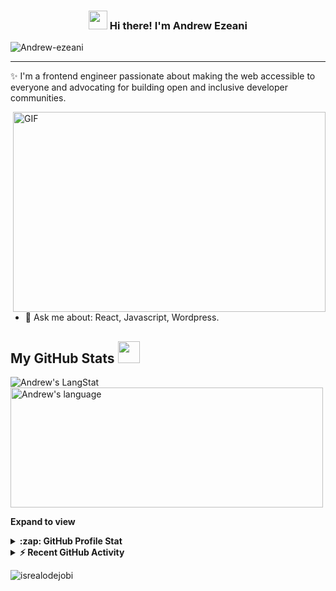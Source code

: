 <!-- Heading -->
<h3 align="center"><img src = "https://raw.githubusercontent.com/MartinHeinz/MartinHeinz/master/wave.gif" width = 30px> Hi there! I'm Andrew Ezeani</h3>

<!-- Profile Views -->

<p align="left"> <img src="https://komarev.com/ghpvc/?username=Andrew-ezeani&label=Profile%20views&color=0e75b6&style=flat" alt="Andrew-ezeani" />
</p>
<!-- 
<p align="center">
  <a href="https://www.giftegwuenu.dev">Website</a> •
  <a href="https://twitter.com/lauragift_">Twitter</a>
</p> -->

 <!-- About section -->

---
✨ I'm a frontend engineer passionate about making the web accessible to everyone and advocating for building open and inclusive developer communities. 

<!-- I love sharing my knowledge with others, and I do that through content creation on my Blog and YouTube channel. I'm a [GitHub Star](https://stars.github.com/profiles/lauragift21/), Media Developer Expert at Cloudinary, an Auth0 Ambassador, and Nuxt.js Ambassador. When I'm not coding, you can find me geeking about photography and exploring different ways of documenting stories using photography. -->


<!-- code gif-->
<img align="right" alt="GIF" src="./code.gif" width="500" height="320" />

- 💬 Ask me about: React, Javascript, Wordpress.

<!-- - 📫 How to reach me: [@lauragift_](https://twitter.com/lauragift_) -->

<!-- - ⚡ Fun fact: I enjoy Reading and I'm known as the Mistress of Nigerian Jollof. If you don't know what that is [check it out here](https://www.youtube.com/watch?v=kQs5lX91h98) -->

<!-- About section: END -->


<!-- Conecct section -->

<!-- <h2>Connect with me </h3>
    <p>
        <a href="https://linkedin.com/in/egwuenugift"><img src="https://img.shields.io/badge/-Gift%20Egwuenu%20-blue?style=plastic&amp;labelColor=blue&amp;logo=LinkedIn&amp;link=https://linkedin.com/in/egwuenugift" alt="LinkedIn Badge"></a> 
       <a href="https://twitter.com/@lauragift_
/"><img src="https://img.shields.io/badge/-Gift Egwuenu-informational?style=plastic&amp;labelColor=informational&amp;logo=Twitter&amp;link=https://twitter.com/Dev_180Memes" alt="Twitter Badge"></a>
<a href="https://www.youtube.com/c/EgwuenuGift"><img src="https://img.shields.io/badge/-Gift Egwuenu-informational?style=plastic&amp;labelColor=informational&amp;logo=YouTube&amp;link=https://twitter.com/Dev_180Memes" alt="Youtube Badge"></a>
   </p> -->

 <!-- Conecct section: END -->
 
  <!-- GitHub section -->

 ##  My GitHub Stats <img src = "https://i.pinimg.com/originals/65/c4/f4/65c4f452571be1261e9c623f7da488ac.gif" width = 35px> 
 
 <div>
   <img align="center" src="https://github-readme-streak-stats.herokuapp.com/?user=Andrew-ezeani" alt="Andrew's LangStat" />
  <img align="center" src="https://github-readme-stats.vercel.app/api/top-langs?username=Andrew-ezeani&langs_count=10&show_icons=true&locale=en&layout=compact&theme=light" alt="Andrew's language" height="192px"  width="500px"/>
</div>

**Expand to view**
<details>
  <summary><b>:zap: GitHub Profile Stat</b></summary>
  <img src="https://github-readme-stats.anuraghazra1.vercel.app/api?username=Andrew-ezeani&show_icons=true" />
</details>
<details>
  <summary><b>⚡ Recent GitHub Activity</b></summary>
  <br/>
   <a href="https://github.com/Andrew-ezeani/"><img alt="Gift' Activity Graph" src="https://activity-graph.herokuapp.com/graph?username=Andrew-ezeani&custom_title=Andrew's%20Contribution%20Graph&theme=react-dark" /></a>
  <br/>
</details>

<!-- GitHub section: END -->

<!-- Profile Views -->

<p align="left"> <img src="https://komarev.com/ghpvc/?username=Andrew-ezeani&label=Profile%20views&color=0e75b6&style=flat" alt="isrealodejobi" />
</p>

<!-- THE END -->
<!---
Andrew-ezeani/Andrew-ezeani is a ✨ special ✨ repository because its `README.md` (this file) appears on your GitHub profile.
You can click the Preview link to take a look at your changes.
--->
